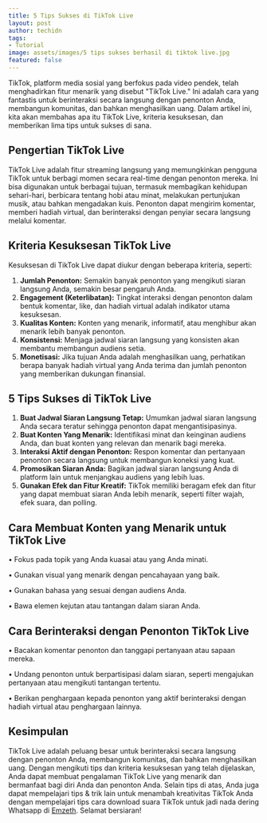 ```yaml
---
title: 5 Tips Sukses di TikTok Live
layout: post
author: techidn
tags:
- Tutorial
image: assets/images/5 tips sukses berhasil di tiktok live.jpg
featured: false
---
```


TikTok, platform media sosial yang berfokus pada video pendek, telah menghadirkan fitur menarik yang disebut "TikTok Live." Ini adalah cara yang fantastis untuk berinteraksi secara langsung dengan penonton Anda, membangun komunitas, dan bahkan menghasilkan uang. Dalam artikel ini, kita akan membahas apa itu TikTok Live, kriteria kesuksesan, dan memberikan lima tips untuk sukses di sana.

## Pengertian TikTok Live
TikTok Live adalah fitur streaming langsung yang memungkinkan pengguna TikTok untuk berbagi momen secara real-time dengan penonton mereka. Ini bisa digunakan untuk berbagai tujuan, termasuk membagikan kehidupan sehari-hari, berbicara tentang hobi atau minat, melakukan pertunjukan musik, atau bahkan mengadakan kuis. Penonton dapat mengirim komentar, memberi hadiah virtual, dan berinteraksi dengan penyiar secara langsung melalui komentar.

## Kriteria Kesuksesan TikTok Live
Kesuksesan di TikTok Live dapat diukur dengan beberapa kriteria, seperti:
1.	**Jumlah Penonton:** Semakin banyak penonton yang mengikuti siaran langsung Anda, semakin besar pengaruh Anda.
2.	**Engagement (Keterlibatan):** Tingkat interaksi dengan penonton dalam bentuk komentar, like, dan hadiah virtual adalah indikator utama kesuksesan.
3.	**Kualitas Konten:** Konten yang menarik, informatif, atau menghibur akan menarik lebih banyak penonton.
4.	**Konsistensi:** Menjaga jadwal siaran langsung yang konsisten akan membantu membangun audiens setia.
5.	**Monetisasi:** Jika tujuan Anda adalah menghasilkan uang, perhatikan berapa banyak hadiah virtual yang Anda terima dan jumlah penonton yang memberikan dukungan finansial.

## 5 Tips Sukses di TikTok Live
1.	**Buat Jadwal Siaran Langsung Tetap:** Umumkan jadwal siaran langsung Anda secara teratur sehingga penonton dapat mengantisipasinya.
2.	**Buat Konten Yang Menarik:** Identifikasi minat dan keinginan audiens Anda, dan buat konten yang relevan dan menarik bagi mereka.
3.	**Interaksi Aktif dengan Penonton:** Respon komentar dan pertanyaan penonton secara langsung untuk membangun koneksi yang kuat.
4.	**Promosikan Siaran Anda:** Bagikan jadwal siaran langsung Anda di platform lain untuk menjangkau audiens yang lebih luas.
5.	**Gunakan Efek dan Fitur Kreatif:** TikTok memiliki beragam efek dan fitur yang dapat membuat siaran Anda lebih menarik, seperti filter wajah, efek suara, dan polling.

## Cara Membuat Konten yang Menarik untuk TikTok Live

•	Fokus pada topik yang Anda kuasai atau yang Anda minati.

•	Gunakan visual yang menarik dengan pencahayaan yang baik.

•	Gunakan bahasa yang sesuai dengan audiens Anda.

•	Bawa elemen kejutan atau tantangan dalam siaran Anda.

## Cara Berinteraksi dengan Penonton TikTok Live

•	Bacakan komentar penonton dan tanggapi pertanyaan atau sapaan mereka.

•	Undang penonton untuk berpartisipasi dalam siaran, seperti mengajukan pertanyaan atau mengikuti tantangan tertentu.

•	Berikan penghargaan kepada penonton yang aktif berinteraksi dengan hadiah virtual atau penghargaan lainnya.

## Kesimpulan
TikTok Live adalah peluang besar untuk berinteraksi secara langsung dengan penonton Anda, membangun komunitas, dan bahkan menghasilkan uang. Dengan mengikuti tips dan kriteria kesuksesan yang telah dijelaskan, Anda dapat membuat pengalaman TikTok Live yang menarik dan bermanfaat bagi diri Anda dan penonton Anda. Selain tips di atas, Anda juga dapat mempelajari tips & trik lain untuk menambah kreativitas TikTok Anda dengan mempelajari tips cara download suara TikTok untuk jadi nada dering Whatsapp di [Emzeth](https://www.emzeth.com/cara-download-sound-tiktok-ke-wa-untuk-nada-pesan-atau-panggilan/). Selamat bersiaran!
